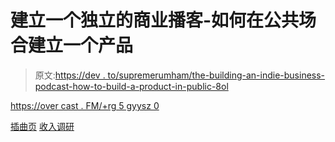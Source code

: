 # 建立一个独立的商业播客-如何在公共场合建立一个产品

> 原文:[https://dev . to/supremerumham/the-building-an-indie-business-podcast-how-to-build-a-product-in-public-8ol](https://dev.to/supremerumham/the-building-an-indie-business-podcast-how-to-build-a-product-in-public-8ol)

[https://over cast . FM/+rg 5 gyysz 0](https://overcast.fm/+RG5gYYsZ0)

[插曲页](https://baib-podcast.com)
[收入调研](https://revenueresearch.co/)
